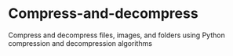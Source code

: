 # Compress-and-decompress
Compress and decompress files, images, and folders using Python compression and decompression algorithms
